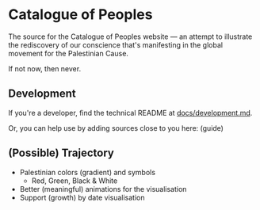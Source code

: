 # Catalogue of Peoples

The source for the Catalogue of Peoples website — an attempt to illustrate the rediscovery of our conscience that's manifesting in the global movement for the Palestinian Cause.

If not now, then never.

[TODO]: # "View the project at: [engineeringmorality.github.io/catalogueofpeoples](https://engineeringmorality.github.io/catalogueofpeoples)"

## Development
If you're a developer, find the technical README at [docs/development.md](docs/development.md). 

Or, you can help use by adding sources close to you here: (guide)

## (Possible) Trajectory
- Palestinian colors (gradient) and symbols
    - Red, Green, Black & White
- Better (meaningful) animations for the visualisation
- Support (growth) by date visualisation
